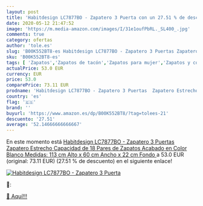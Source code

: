 ```yaml
---
layout: post
title: 'Habitdesign LC7877BO - Zapatero 3 Puerta con un 27.51 % de descuento'
date: 2020-05-12 21:47:52
image: 'https://m.media-amazon.com/images/I/31e1oufPbRL._SL400_.jpg'
comments: true
category: ofertas
author: 'tole.es'
slug: 'B00K552BT8-es Habitdesign LC7877BO - Zapatero 3 Puertas Zapatero...'
sku: 'B00K552BT8-es'
tags: [ 'Zapatos','Zapatos de tacón','Zapatos para mujer','Zapatos y complementos','zapatos', ]
actualPrice: 53.0 EUR
currency: EUR
price: 53.0
comparePrice: 73.11 EUR
prodname: 'Habitdesign LC7877BO - Zapatero 3 Puertas  Zapatero Estrecho Capacidad de 18 Pares de Zapatos  Acabado en Color Blanco  Medidas: 113 cm  Alto  x 60 cm  Ancho  x 22 cm  Fondo '
country: 'es'
flag: '🇪🇸'
brand: ''
buyurl: 'https://www.amazon.es/dp/B00K552BT8/?tag=tolees-21'
descuento: '27.51'
average: '52.14666666666667'
---
```


En este momento está [Habitdesign LC7877BO - Zapatero 3 Puertas  Zapatero Estrecho Capacidad de 18 Pares de Zapatos  Acabado en Color Blanco  Medidas: 113 cm  Alto  x 60 cm  Ancho  x 22 cm  Fondo ](https://www.amazon.es/dp/B00K552BT8/?tag=tolees-21) a 53.0 EUR (original: 73.11 EUR) (27.51 %  de descuento) en el siguiente enlace!

[![Habitdesign LC7877BO - Zapatero 3 Puerta](https://m.media-amazon.com/images/I/31e1oufPbRL._SL400_.jpg)](https://www.amazon.es/dp/B00K552BT8/?tag=tolees-21)

🔎:


[🛒 Aquí!!!](https://www.amazon.es/dp/B00K552BT8/?tag=tolees-21)
